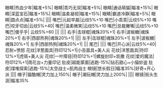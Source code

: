 眼睛|热血少年|瞄准+5%|
眼睛|乖巧无双|瞄准+5%|
眼睛|通话萌猫|瞄准+15%|
眼睛|深蓝宝石|瞄准+15%|
眼睛|温柔凝视|瞄准+15%|
眼睛|霸道冷静|瞄准+5%|
眼睛|圆点点|瞄准+5%|
||||
嘴巴|元起早晨|云纹5%+10
嘴巴|小乖乖|云纹5%+10
嘴巴|咬牙切齿|云纹5%+40|
嘴巴|温柔微笑|云纹5%+10
嘴巴|总裁撇嘴|云纹5%+10
嘴巴|傻乎乎| 云纹5%+60
|||
||||
右手|击球棍|魂珠20%+1|
右手|波板糖|魂珠20%+1|
右手|西部热狗|魂珠20%+1|
||||
左手|击球棍|魂珠20%+1|
左手|波板糖|魂珠20%+1|
左手|西部热狗|魂珠20%+1|
|||
尾巴|
||||
嘴巴|开心派|云纹5%+40|忍耐+愤怒
花纹|洋葱面具|符印12%+1|小丑面具+美人尖
花纹|洋葱面具|符印12%+1|虎斑+美人尖
花纹|一叶障目|符印12%+1|螺旋封印+凯撒
花纹|爱的魔法|符印12%+1|雨花台+力量印记
肚皮|超能蒙面|逃跑-15%|钻石甜心+小猫妙盗
肚皮|煤堆探索|逃跑-15%|太空战士+肌肉战士
眼镜|悠长假日|瞄准35%|好奇+开心派
||||
帽子|猫酷帽|灵力加上150%|
帽子|潮玩帽|灵力加上200%|
||||
眼镜|街头生涯|瞄准35%
